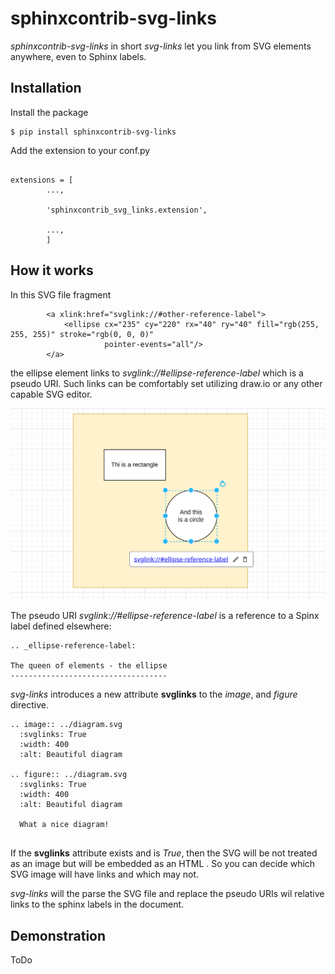 # sphinxcontrib-svg-links

*sphinxcontrib-svg-links* in short *svg-links* let you 
link from SVG elements anywhere, even to Sphinx labels.

## Installation

Install the package

```{bash}
$ pip install sphinxcontrib-svg-links
```

Add the extension to your conf.py

```{python}

extensions = [
        ...,
        
        'sphinxcontrib_svg_links.extension',
        
        ...,
        ]
```

## How it works

In this SVG file fragment

```{svg}
        <a xlink:href="svglink://#other-reference-label">
            <ellipse cx="235" cy="220" rx="40" ry="40" fill="rgb(255, 255, 255)" stroke="rgb(0, 0, 0)"
                     pointer-events="all"/>
        </a>
```

the ellipse element links to *svglink://#ellipse-reference-label* which is a pseudo URI. 
Such links can be comfortably set utilizing draw.io or any other capable SVG editor.

![](https://raw.githubusercontent.com/volkerjaenisch/sphinxcontrib-svg-links/master/docs/draw.io_set_link.png)

The pseudo URI *svglink://#ellipse-reference-label* is a reference to a Spinx label
defined elsewhere: 

```{rst}
.. _ellipse-reference-label:

The queen of elements - the ellipse
-----------------------------------

```

*svg-links* introduces a new attribute **svglinks** to the *image*, and *figure* directive.

```{rst}
.. image:: ../diagram.svg
  :svglinks: True
  :width: 400
  :alt: Beautiful diagram

.. figure:: ../diagram.svg
  :svglinks: True
  :width: 400
  :alt: Beautiful diagram
    
  What a nice diagram!
    
```

If the **svglinks** attribute exists and is *True*, then the SVG will be not treated as an image 
but will be embedded as an HTML <object>. So you can decide which SVG image will have links and 
which may not.  

*svg-links* will the parse the SVG file and replace the pseudo URIs wil relative
links to the sphinx labels in the document.

## Demonstration

ToDo

